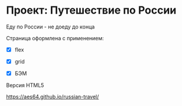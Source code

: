 # Проект: Путешествие по России

Еду по России - не доеду до конца

Страница оформлена  с применением: 

- [x] flex 

- [x] grid

- [x] БЭМ 

 

Версия HTML5 


https://aes64.github.io/russian-travel/
